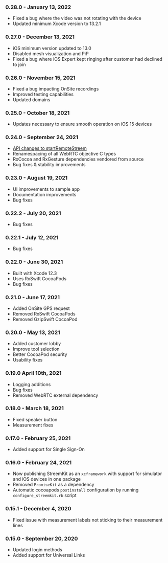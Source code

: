 ### 0.28.0 - January 13, 2022

-   Fixed a bug where the video was not rotating with the device
-   Updated minimum Xcode version to 13.2.1

### 0.27.0 - December 13, 2021

-   iOS minimum version updated to 13.0
-   Disabled mesh visualization and PiP
-   Fixed a bug where iOS Expert kept ringing after customer had declined to join

### 0.26.0 - November 15, 2021

-   Fixed a bug impacting OnSite recordings
-   Improved testing capabilities
-   Updated domains

### 0.25.0 - October 18, 2021

-   Updates necessary to ensure smooth operation on iOS 15 devices

### 0.24.0 - September 24, 2021

-   [API changes to startRemoteStreem](docs/remote.md)
-   Renamespacing of all WebRTC objective C types
-   RxCocoa and RxGesture dependencies vendored from source
-   Bug fixes & stability improvements

### 0.23.0 - August 19, 2021

-   UI improvements to sample app
-   Documentation improvements
-   Bug fixes

### 0.22.2 - July 20, 2021

-   Bug fixes

### 0.22.1 - July 12, 2021

-   Bug fixes

### 0.22.0 - June 30, 2021

-   Built with Xcode 12.3
-   Uses RxSwift CocoaPods
-   Bug fixes

### 0.21.0 - June 17, 2021

-   Added OnSite GPS request
-   Removed RxSwift CocoaPods
-   Removed GzipSwift CocoaPod

### 0.20.0 - May 13, 2021

-   Added customer lobby
-   Improve tool selection
-   Better CocoaPod security
-   Usability fixes

### 0.19.0 April 10th, 2021

-   Logging additions
-   Bug fixes
-   Removed WebRTC external dependency

### 0.18.0 - March 18, 2021

-   Fixed speaker button
-   Measurement fixes

### 0.17.0 - February 25, 2021

-   Added support for Single Sign-On

### 0.16.0 - February 24, 2021

-   Now publishing StreemKit as an `xcframework` with support for simulator and iOS devices in one package
-   Removed `PromiseKit` as a dependency
-   Automatic cocoapods `postinstall` configuration by running `configure_streemkit.rb` script

### 0.15.1 - December 4, 2020

-   Fixed issue with measurement labels not sticking to their measurement lines

### 0.15.0 - September 20, 2020

-   Updated login methods
-   Added support for Universal Links
